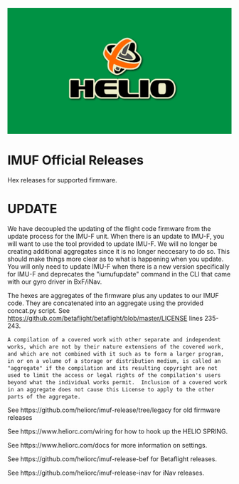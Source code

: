 ![Helio RC](https://raw.githubusercontent.com/heliorc/imuf-release/master/final.svg)
# IMUF Official Releases

Hex releases for supported firmware.

# UPDATE

We have decoupled the updating of the flight code firmware from the update process for the IMU-F unit. When there is an update to IMU-F, you will want to use the tool provided to update IMU-F. We will no longer be creating additional aggregates since it is no longer neccesary to do so. This should make things more clear as to what is happening when you update. You will only need to update IMU-F when there is a new version specifically for IMU-F and deprecates the "iumufupdate" command in the CLI that came with our gyro driver in BxF/iNav.


The hexes are aggregates of the firmware plus any updates to our IMUF code. They are concatenated into an aggregate using the provided concat.py script. See https://github.com/betaflight/betaflight/blob/master/LICENSE lines 235-243.


```
A compilation of a covered work with other separate and independent
works, which are not by their nature extensions of the covered work,
and which are not combined with it such as to form a larger program,
in or on a volume of a storage or distribution medium, is called an
"aggregate" if the compilation and its resulting copyright are not
used to limit the access or legal rights of the compilation's users
beyond what the individual works permit.  Inclusion of a covered work
in an aggregate does not cause this License to apply to the other
parts of the aggregate.
```

<p>See https://github.com/heliorc/imuf-release/tree/legacy for old firmware releases</p>
<p>See https://www.heliorc.com/wiring for how to hook up the HELIO SPRING.</p>
<p>See https://www.heliorc.com/docs for more information on settings.</p>

<p>See https://github.com/heliorc/imuf-release-bef for Betaflight releases.</p>
<p>See https://github.com/heliorc/imuf-release-inav for iNav releases.</p>
